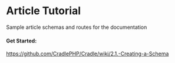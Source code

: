 # Article Tutorial

Sample article schemas and routes for the documentation

#### Get Started:
https://github.com/CradlePHP/Cradle/wiki/2.1.-Creating-a-Schema
